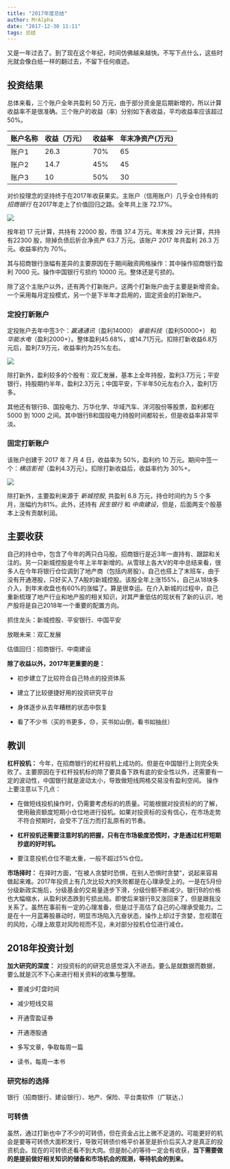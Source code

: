 ```yaml
---
title: "2017年度总结"
author: MrAlpha
date: "2017-12-30 11:11"
tags: 总结
---
```


又是一年过去了。到了现在这个年纪，时间仿佛越来越快。不写下点什么，这些时光就会像白纸一样的翻过去，不留下任何痕迹。

## 投资结果

总体来看，三个账户全年共盈利 50 万元，由于部分资金是后期新增的，所以计算收益率不是很准确。三个账户的收益（率）分别如下表收益，平均收益率应该超过 50%。

账户名称   | 收益（万元） |  收益率 | 年末净资产(万元)
--|---|--|--
账户1  | 26.3  | 70% | 65
账户2  | 14.7  | 45% | 45
账户3  | 10    | 50% | 30

对价投理念的坚持终于在2017年收获果实。主账户（信用账户）几乎全仓持有的 $招商银行$ 在2017年走上了价值回归之路。全年共上涨 72.17%。

![](http://7xonmk.com1.z0.glb.clouddn.com/2017-12-30_11-36-21.png)

按年初 17 元计算，共持有 22000 股，市值 37.4 万元。年末按 29 元计算，共持有22300 股，除掉负债后折合净资产 63.7 万元。该账户 2017 年共盈利 26.3 万元。收益率约为 70%。

其与招商银行涨幅有差异的主要原因在于期间融资网格操作：其中操作招商银行盈利 7000 元。操作中国银行亏损约 10000 元。整体还是亏损的。

除了这个主账户以外，还有两个打新账户。这两个打新账户由于主要是新增资金。一个采用每月定投模式，另一个是下半年才启用的，固定资金的打新账户。

### 定投打新账户

定投账户去年中签3个：$赢通通讯$（盈利14000） $睿能科技$（盈利50000+） 和 $华能水电$（盈利2000+）。整体盈利45.68%，或14.71万元。扣除打新收益6.8万元后，盈利7.9万元，收益率约为25%左右。

![](http://7xonmk.com1.z0.glb.clouddn.com/IMG_0939.JPG)

除打新外，盈利较多的个股有：双汇发展，基本上全年持股，盈利3.7万元；平安银行，持股期约半年，盈利2.3万元；中国平安，下半年50元左右介入，盈利1万多。

其他还有银行B、国投电力、万华化学、华域汽车、洋河股份等股票，盈利都在 5000 到 1000 之间。其中银行B和国投电力持股时间都较长，但是收益率非常平淡。

### 固定打新账户

该账户创建于 2017 年 7 月 4 日，收益率为 50%，盈利约 10 万元。期间中签一个：$横店影视$（盈利4.3万元）。扣除打新收益后，收益率约为 30%+。

![](http://7xonmk.com1.z0.glb.clouddn.com/20171230205247.jpg)

除打新外，主要盈利来源于 $新城控股$, 共盈利 6.8 万元，持仓时间约为 5 个多月，涨幅约为81%。此外，还持有 $民生银行$ 和 $中南建设$，但是，后面两支个股基本上没有贡献利润。

## 主要收获

自己的持仓中，包含了今年的两只白马股。招商银行是近3年一直持有、跟踪和关注的。另一只新城控股是今年上半年新增的。从雪球上各大V的年中总结来看，很多人在今年将银行仓位调到了地产商（包括内房股）。自己也搭上了末班车，由于没有开通港股，只好买入了A股的新城控股。该股全年上涨155%，自己从18块多介入，到年末收盘也有60%的涨幅了。算是很幸运。在介入新城的过程中，自己重新梳理了地产行业和地产股的相关知识，对其严重低估的现状有了新的认识，地产股将是自己2018年一个重要的配置方向。

抓住龙头：新城控股、平安银行、中国平安

放眼未来：双汇发展

估值回归：招商银行、中南建设

**除了收益以外，2017年更重要的是：**

- 初步建立了比较符合自己特点的投资体系

- 建立了比较便捷好用的投资研究平台

- 身体逐步从去年糟糕的状态中恢复

- 看了不少书（买的书更多，😞，买书如山倒，看书如抽丝）

## 教训

**杠杆投机：** 今年，在招商银行的杠杆投机上成功的。但是在中国银行上则完全失败了。主要原因在于杠杆投机标的除了要具备下跌有底的安全性以外，还需要有一定的波动性，中国银行就是波动太小，导致做短线网格交易没有盈利空间。
操作上要注意以下几点：

- 在做短线投机操作时，仍需要考虑标的的质量。可能根据对投资标的的了解，使用融资额度短期小仓位地进行投机。如果对投资标的没有信心，在市场走势不符合预期时，会受不了压力而打乱原有的节奏。

- **杠杆投机还需要注意时机的把握，只有在市场极度恐慌时，才是通过杠杆短期抄底的好时机。**

- 要注意投机仓位不能太重，一般不超过5%仓位。

**市场择时：** 在择时方面，“在被人贪婪时恐惧，在别人恐惧时贪婪”，说起来容易做起来难。2017年投资上有几次比较大的失败都是在心理承受上的。一是在5月份分级新政实施后，分级基金的交易量逐步下滑，分级份额不断减少。银行B的价格也大幅缩水，从盈利状态跌到亏损出局。即使后来银行B又涨回来了，但是跟我没关系了。虽然在事前有一定的心理准备，但是过于高估了自己的心理承受能力。二是在十一月蓝筹股暴动时，明显市场陷入亢奋状态，操作上却过于贪婪，忽视潜在的风险，心理上故意对风险视而不见，未对部分投机仓位进行减仓。


## 2018年投资计划

**加大研究的深度：** 对投资标的的研究总感觉深入不进去。要么是就数据而数据，要么就是沉不下心来进行相关资料的收集与整理。

- 要减少盯盘时间

- 减少短线交易

- 开通雪盈证券

- 开通港股通

- 多写文章，争取每周一篇

- 读书，每周一本书

### 研究标的选择

银行（招商银行、建设银行）、地产、保险、平台类软件（广联达，）

### 可转债

虽然，通过打新也中了不少的可转债，但在资金占比上微不足道的。可能更好的机会是要等可转债大面积发行，导致可转债价格平价甚至是折价后买入才是真正的投资机会。现在的可转债还看不到大肉。但是耐心的等待一定会有收获，**当下需要做的是提前做好相关知识的储备和市场机会的观测，等待机会的到来。**
